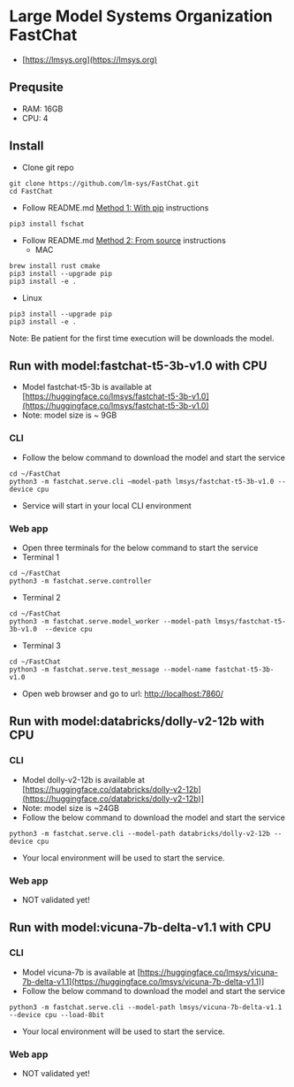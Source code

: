 # Large Model Systems Organization FastChat
- [https://lmsys.org](https://lmsys.org)
## Prequsite
- RAM: 16GB
- CPU: 4

## Install
- Clone git repo
```````
git clone https://github.com/lm-sys/FastChat.git
cd FastChat
```````
- Follow README.md [Method 1: With pip](https://github.com/lm-sys/FastChat/blob/main/README.md#method-1-with-pip) instructions
```````
pip3 install fschat
```````
- Follow README.md [Method 2: From source](https://github.com/lm-sys/FastChat/blob/main/README.md#method-2-from-source) instructions
   - MAC  
```````
brew install rust cmake
pip3 install --upgrade pip
pip3 install -e .
```````
   - Linux
```````   
pip3 install --upgrade pip
pip3 install -e .
```````

Note: Be patient for the first time execution will be downloads the model.


## Run with model:fastchat-t5-3b-v1.0 with CPU
- Model fastchat-t5-3b is available at [https://huggingface.co/lmsys/fastchat-t5-3b-v1.0](https://huggingface.co/lmsys/fastchat-t5-3b-v1.0)
- Note: model size is ~ 9GB
### CLI 
- Follow the below command to download the model and start the service
```````
cd ~/FastChat
python3 -m fastchat.serve.cli —model-path lmsys/fastchat-t5-3b-v1.0 --device cpu
```````
- Service will start in your local CLI environment

### Web app
- Open three terminals for the below command to start the service
- Terminal 1
```````
cd ~/FastChat
python3 -m fastchat.serve.controller
```````
- Terminal 2
```````
cd ~/FastChat
python3 -m fastchat.serve.model_worker --model-path lmsys/fastchat-t5-3b-v1.0  --device cpu 
```````
- Terminal 3
```````
cd ~/FastChat
python3 -m fastchat.serve.test_message --model-name fastchat-t5-3b-v1.0
```````
- Open web browser and go to url: [http://localhost:7860/](http://localhost:7860/)

## Run with model:databricks/dolly-v2-12b with CPU
### CLI 
- Model dolly-v2-12b is available at [https://huggingface.co/databricks/dolly-v2-12b](https://huggingface.co/databricks/dolly-v2-12b)]
- Note: model size is ~24GB
- Follow the below command to download the model and start the service
```````
python3 -m fastchat.serve.cli --model-path databricks/dolly-v2-12b --device cpu
```````
- Your local environment will be used to start the service. 

### Web app
- NOT validated yet!

## Run with model:vicuna-7b-delta-v1.1 with CPU
### CLI 
- Model vicuna-7b is available at [https://huggingface.co/lmsys/vicuna-7b-delta-v1.1](https://huggingface.co/lmsys/vicuna-7b-delta-v1.1)]
- Follow the below command to download the model and start the service
```````
python3 -m fastchat.serve.cli --model-path lmsys/vicuna-7b-delta-v1.1 --device cpu --load-8bit
```````
- Your local environment will be used to start the service. 
### Web app
- NOT validated yet!

